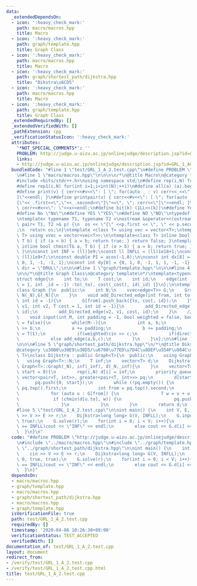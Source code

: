 ```yaml
---
data:
  _extendedDependsOn:
  - icon: ':heavy_check_mark:'
    path: macro/macros.hpp
    title: Macro
  - icon: ':heavy_check_mark:'
    path: graph/template.hpp
    title: Graph Class
  - icon: ':heavy_check_mark:'
    path: macro/macros.hpp
    title: Macro
  - icon: ':heavy_check_mark:'
    path: graph/shortest_path/dijkstra.hpp
    title: "Dikstra\u6CD5"
  - icon: ':heavy_check_mark:'
    path: macro/macros.hpp
    title: Macro
  - icon: ':heavy_check_mark:'
    path: graph/template.hpp
    title: Graph Class
  _extendedRequiredBy: []
  _extendedVerifiedWith: []
  _pathExtension: cpp
  _verificationStatusIcon: ':heavy_check_mark:'
  attributes:
    '*NOT_SPECIAL_COMMENTS*': ''
    PROBLEM: http://judge.u-aizu.ac.jp/onlinejudge/description.jsp?id=GRL_1_A&lang=jp
    links:
    - http://judge.u-aizu.ac.jp/onlinejudge/description.jsp?id=GRL_1_A&lang=jp
  bundledCode: "#line 1 \"test/GRL_1_A_2.test.cpp\"\n#define PROBLEM \"http://judge.u-aizu.ac.jp/onlinejudge/description.jsp?id=GRL_1_A&lang=jp\"\
    \n#line 1 \"macro/macros.hpp\"\n\n\n\n/*\n@title Macro\n@category template\n*/\n\
    #include <bits/stdc++.h>\nusing namespace std;\n#define rep(i,N) for(int i=0;i<int(N);++i)\n\
    #define rep1(i,N) for(int i=1;i<int(N);++i)\n#define all(a) (a).begin(),(a).end()\n\
    #define print(v) { cerr<<#v<<\": [ \"; for(auto _ : v) cerr<<_<<\", \"; cerr<<\"\
    ]\"<<endl; }\n#define printpair(v) { cerr<<#v<<\": [ \"; for(auto _ : v) cerr<<\"\
    {\"<<_.first<<\",\"<<_.second<<\"}\"<<\", \"; cerr<<\"]\"<<endl; }\n#define dump(x)\
    \ cerr<<#x<<\": \"<<x<<endl;\n#define bit(k) (1LL<<(k))\n#define Yes \"Yes\"\n\
    #define No \"No\"\n#define YES \"YES\"\n#define NO \"NO\"\ntypedef long long ll;\n\
    \ntemplate< typename T1, typename T2 >\nostream &operator<<(ostream &os, const\
    \ pair< T1, T2 >& p) {\n  os << \"{\" <<p.first << \", \" << p.second << \"}\"\
    ;\n  return os;\n}\ntemplate <class T> using vec = vector<T>;\ntemplate <class\
    \ T> using vvec = vector<vec<T>>;\n\ntemplate<class T> inline bool chmax(T& a,\
    \ T b) { if (a < b) { a = b; return true; } return false; }\ntemplate<class T>\
    \ inline bool chmin(T& a, T b) { if (a > b) { a = b; return true; } return false;\
    \ }\n\nconst int INF = (ll)1e9;\nconst ll INFLL = (ll)1e18+1;\nconst ll MOD =\
    \ (ll)1e9+7;\n\nconst double PI = acos(-1.0);\n\nconst int dx[8] = {1, 0, -1,\
    \ 0, 1, -1, -1, 1};\nconst int dy[8] = {0, 1, 0, -1, 1, 1, -1, -1};\nconst string\
    \ dir = \"DRUL\";\n\n\n#line 1 \"graph/template.hpp\"\n\n\n#line 4 \"graph/template.hpp\"\
    \n\n/*\n@title Graph Class\n@category template\n*/\ntemplate<typename T = int>\n\
    struct edge{\n    int to;\n    T cost;\n    int id;\n    edge(int _to, T _cost\
    \ = 1, int _id = -1) :to(_to), cost(_cost), id(_id) {}\n};\n\ntemplate<class T>\n\
    class Graph {\n  public:\n    int N;\n    vvec<edge<T>> G;\n    Graph(int _N):\
    \ N(_N),G(_N){\n    }\n    void add_Directed_edge(int from, int to, T cost = 1,\
    \ int id = -1){\n        G[from].push_back({to, cost, id});\n    }\n    void add_edge(int\
    \ v1, int v2, T cost = 1, int id = -1){\n        add_Directed_edge(v1, v2, cost,\
    \ id);\n        add_Directed_edge(v2, v1, cost, id);\n    }\n    //standard input\n\
    \    void input(int M, int padding = -1, bool weighted = false, bool directed\
    \ = false){\n        while(M--){\n            int a, b;\n            cin >> a\
    \ >> b;\n            a += padding;\n            b += padding;\n            T c\
    \ = T(1);\n            if(weighted)cin >> c;\n            if(directed)add_Directed_edge(a,b,c);\n\
    \            else add_edge(a,b,c);\n        }\n    }\n};\n\n#line 1 \"graph/shortest_path/dijkstra.hpp\"\
    \n\n\n#line 5 \"graph/shortest_path/dijkstra.hpp\"\n/*\n@title Dikstra\u6CD5\n\
    @category \u30B0\u30E9\u30D5/\u6700\u77ED\u7D4C\u8DEF\u554F\u984C\n\n*/\ntemplate<typename\
    \ T>\nclass Dijkstra : public Graph<T>{\n  public:\n    using Graph<T>::G;\n \
    \   using Graph<T>::N;\n    T inf;\n    vector<T> d;\n    Dijkstra(int _N, T _inf):\
    \ Graph<T>::Graph(_N), inf(_inf), d(_N,_inf){\n    }\n    vector<T> solve(int\
    \ start = 0){\n        rep(i,N) d[i] = inf;\n        priority_queue<pair<T, int>,\
    \ vector<pair<T, int>>, greater<pair<T, int>>> pq;\n        d[start] = 0;\n  \
    \      pq.push({0, start});\n        while (!pq.empty()) {\n            T v =\
    \ pq.top().first;\n            int from = pq.top().second;\n            pq.pop();\n\
    \            for (auto u : G[from]) {\n                T w = v + u.cost;\n   \
    \             if (chmin(d[u.to], w)) {\n                    pq.push({w, u.to});\n\
    \                }\n            }\n        }\n        return d;\n    }\n};\n\n\
    #line 5 \"test/GRL_1_A_2.test.cpp\"\n\nint main() {\n    int V, E, r;\n    cin\
    \ >> V >> E >> r;\n    Dijkstra<long long> G(V, INFLL);\n    G.input(E, 0, true,\
    \ true);\n    G.solve(r);\n    for(int i = 0; i < V; i++){\n        if(G.d[i]\
    \ == INFLL)cout << \"INF\" << endl;\n        else cout << G.d[i] << endl;\n  \
    \  }\n}\n"
  code: "#define PROBLEM \"http://judge.u-aizu.ac.jp/onlinejudge/description.jsp?id=GRL_1_A&lang=jp\"\
    \n#include \"../macro/macros.hpp\"\n#include \"../graph/template.hpp\"\n#include\
    \ \"../graph/shortest_path/dijkstra.hpp\"\n\nint main() {\n    int V, E, r;\n\
    \    cin >> V >> E >> r;\n    Dijkstra<long long> G(V, INFLL);\n    G.input(E,\
    \ 0, true, true);\n    G.solve(r);\n    for(int i = 0; i < V; i++){\n        if(G.d[i]\
    \ == INFLL)cout << \"INF\" << endl;\n        else cout << G.d[i] << endl;\n  \
    \  }\n}"
  dependsOn:
  - macro/macros.hpp
  - graph/template.hpp
  - macro/macros.hpp
  - graph/shortest_path/dijkstra.hpp
  - macro/macros.hpp
  - graph/template.hpp
  isVerificationFile: true
  path: test/GRL_1_A_2.test.cpp
  requiredBy: []
  timestamp: '2020-04-06 10:26:30+09:00'
  verificationStatus: TEST_ACCEPTED
  verifiedWith: []
documentation_of: test/GRL_1_A_2.test.cpp
layout: document
redirect_from:
- /verify/test/GRL_1_A_2.test.cpp
- /verify/test/GRL_1_A_2.test.cpp.html
title: test/GRL_1_A_2.test.cpp
---
```

